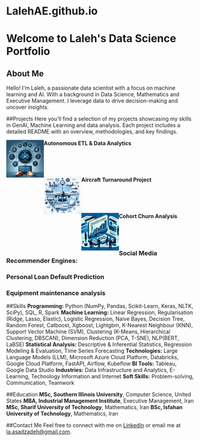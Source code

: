 # LalehAE.github.io

# Welcome to Laleh's Data Science Portfolio

## About Me
Hello! I'm Laleh, a passionate data scientist with a focus on machine learning and AI. With a background in Data Science, Mathematics and Executive Management. I leverage data to drive decision-making and uncover insights.

##Projects
Here you'll find a selection of my projects showcasing my skills in GenAI, Machine Learning and data analysis. Each project includes a detailed README with an overview, methodologies, and key findings.

<p style="margin-bottom: 80px;">
  <img src="images/GenAI.png" alt="Project Image" width="100" align="left" />
  <b>Autonomous ETL & Data Analytics</b>
</p>
<p style="margin-bottom: 80px;">
  <img src="images/Aircraft.png" alt="Project Image" width="100" align="left" />
  <b>Aircraft Turnaround Project</b>
</p>
<p style="margin-bottom: 80px;">
  <img src="images/Cohort.png" alt="Project Image" width="100" align="left" />
  <b>Cohort Churn Analysis</b>
</p>





### Social Media Recommender Engines:

### Personal Loan Default Prediction

### Equipment maintenance analysis

##Skills
**Programming:** Python (NumPy, Pandas, Scikit-Learn, Keras, NLTK, SciPy), SQL, R, Spark 
**Machine Learning:** Linear Regression, Regularisation (Ridge, Lasso, Elastic), Logistic Regression, Naive Bayes, Decision Tree, Random Forest, Catboost, Xgboost, Lightgbm, K-Nearest Neighbour (KNN), Support Vector Machine (SVM), Clustering (K-Means, Hierarchical Clustering, DBSCAN), Dimension Reduction (PCA, T-SNE), NLP(BERT, LaBSE)
**Statistical Analysis:** Descriptive & Inferential Statistics, Regression Modeling & Evaluation, Time Series Forecasting
**Technologies:** Large Language Models (LLM), Microsoft Azure Cloud Platform, Databricks, Google Cloud Platform, FastAPI, Airflow, Kubeflow
**BI Tools:** Tableau, Google Data Studio
**Industries:** Data Infrastructure and Analytics, E-Learning, Technology Information and Internet
**Soft Skills:** Problem-solving, Communication, Teamwork

##Education
**MSc, Southern Illinois University**, Computer Science, United States
**MBA, Industrial Management Institute**, Executive Management, Iran
**MSc, Sharif University of Technology**, Mathematics, Iran
**BSc, Isfahan University of Technology**, Mathematics, Iran 


##Contact Me
Feel free to connect with me on [LinkedIn](https://www.linkedin.com/in/lalehas/) or email me at la.asadzadeh@gmail.com.

